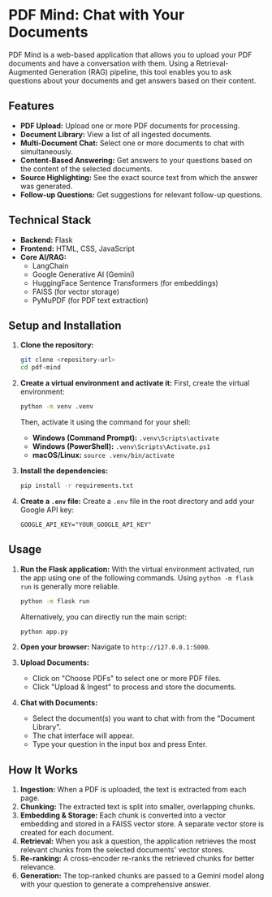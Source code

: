 # PDF Mind: Chat with Your Documents

PDF Mind is a web-based application that allows you to upload your PDF documents and have a conversation with them. Using a Retrieval-Augmented Generation (RAG) pipeline, this tool enables you to ask questions about your documents and get answers based on their content.

## Features

- **PDF Upload:** Upload one or more PDF documents for processing.
- **Document Library:** View a list of all ingested documents.
- **Multi-Document Chat:** Select one or more documents to chat with simultaneously.
- **Content-Based Answering:** Get answers to your questions based on the content of the selected documents.
- **Source Highlighting:** See the exact source text from which the answer was generated.
- **Follow-up Questions:** Get suggestions for relevant follow-up questions.

## Technical Stack

- **Backend:** Flask
- **Frontend:** HTML, CSS, JavaScript
- **Core AI/RAG:**
  - LangChain
  - Google Generative AI (Gemini)
  - HuggingFace Sentence Transformers (for embeddings)
  - FAISS (for vector storage)
  - PyMuPDF (for PDF text extraction)

## Setup and Installation

1.  **Clone the repository:**
    ```bash
    git clone <repository-url>
    cd pdf-mind
    ```

2.  **Create a virtual environment and activate it:**
    First, create the virtual environment:
    ```bash
    python -m venv .venv
    ```
    Then, activate it using the command for your shell:
    - **Windows (Command Prompt):** `.venv\Scripts\activate`
    - **Windows (PowerShell):** `.venv\Scripts\Activate.ps1`
    - **macOS/Linux:** `source .venv/bin/activate`

3.  **Install the dependencies:**
    ```bash
    pip install -r requirements.txt
    ```

4.  **Create a `.env` file:**
    Create a `.env` file in the root directory and add your Google API key:
    ```
    GOOGLE_API_KEY="YOUR_GOOGLE_API_KEY"
    ```

## Usage

1.  **Run the Flask application:**
    With the virtual environment activated, run the app using one of the following commands. Using `python -m flask run` is generally more reliable.
    ```bash
    python -m flask run
    ```
    Alternatively, you can directly run the main script:
    ```bash
    python app.py
    ```

2.  **Open your browser:**
    Navigate to `http://127.0.0.1:5000`.

3.  **Upload Documents:**
    - Click on "Choose PDFs" to select one or more PDF files.
    - Click "Upload & Ingest" to process and store the documents.

4.  **Chat with Documents:**
    - Select the document(s) you want to chat with from the "Document Library".
    - The chat interface will appear.
    - Type your question in the input box and press Enter.

## How It Works

1.  **Ingestion:** When a PDF is uploaded, the text is extracted from each page.
2.  **Chunking:** The extracted text is split into smaller, overlapping chunks.
3.  **Embedding & Storage:** Each chunk is converted into a vector embedding and stored in a FAISS vector store. A separate vector store is created for each document.
4.  **Retrieval:** When you ask a question, the application retrieves the most relevant chunks from the selected documents' vector stores.
5.  **Re-ranking:** A cross-encoder re-ranks the retrieved chunks for better relevance.
6.  **Generation:** The top-ranked chunks are passed to a Gemini model along with your question to generate a comprehensive answer.
